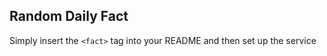 ## Random Daily Fact
Simply insert the `<fact>` tag into your README and then set up the service
<fact>
